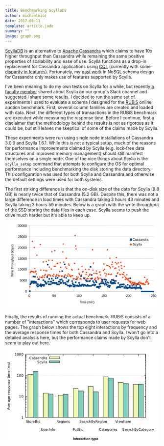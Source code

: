 ```yaml
---
title: Benchmarking ScyllaDB
author: michaelmior
date: 2017-03-11
template: article.jade
summary: ""
image: graph.png
---
```


[ScyllaDB](http://www.scylladb.com/) is an alternative to [Apache Cassandra](https://cassandra.apache.org/) which claims to have 10x higher throughput than Cassandra while remaining the same positive properties of scalability and ease of use.
Scylla functions as a drop-in replacement for Cassandra applications using [CQL](https://docs.datastax.com/en/cql/3.1/index.html) (currently with some [disparity in features](http://www.scylladb.com/technology/status/)).
Fortunately, my [past work](/projects/NoSE/) in NoSQL schema design for Cassandra only makes use of features supported by Scylla.

I've been meaning to do my own tests on Scylla for a while, but recently [a faculty member](https://cs.uwaterloo.ca/~jimmylin/) shared about Scylla on our group's Slack channel and suggested I share some results.
I decided to run the same set of experiments I used to evaluate a schema I designed for the [RUBiS](http://rubis.ow2.org/) online auction benchmark.
First, several column families are created and loaded with data.
Next, the different types of transactions in the RUBiS benchmark are executed while measuring the response time.
Before I continue, first a disclaimer that the methodology behind the results is not as rigorous as it could be, but still leaves me skeptical of some of the claims made by Scylla.

These experiments were run using single node installations of Cassandra 3.0.9 and Scylla 1.6.1.
While this is not a typical setup, much of the reasons for performance improvements claimed by Scylla (e.g. lock-free data structures and improved memory management) should still manifest themselves on a single node.
One of the nice things about Scylla is the `scylla_setup` command that attempts to configure the OS for optimal performance including benchmarking the disk storing the data directory.
This configuration was used for both Scylla and Cassandra and otherwise the default settings were used for both systems.

The first striking difference is that the on-disk size of the data for Scylla (9.8 GB) is nearly twice that of Cassandra (5.2 GB).
Despite this, there was not a large difference in load times with Cassandra taking 3 hours 43 minutes and Scylla taking 3 hours 59 minutes.
Below is a graph with the write throughput of the SSD storing the data files in each case.
Scylla seems to push the drive much harder but it's able to keep up.

![Write throughput while loading](write-throughput.png)

Finally, the results of running the actual benchmark.
RUBiS consists of a number of "interactions" which corresponds to user requests for web pages.
The graph below shows the top eight interactions by frequency and the average response times for both Cassandra and Scylla.
I won't go into a detailed analysis here, but the performance claims made by Scylla don't seem to play out here.

![RUBiS benchmark comparison](compare.png)
